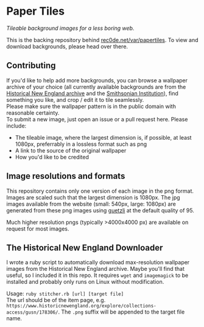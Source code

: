 # Paper Tiles

*Tileable background images for a less boring web.*  

This is the backing repository behind [rec0de.net/var/papertiles](https://rec0de.net/var/papertiles/). To view and download backgrounds, please head over there.

## Contributing

If you'd like to help add more backgrounds, you can browse a wallpaper archive of your choice (all currently available backgrounds are from the [Historical New England archive](https://www.historicnewengland.org/explore/collections-access/wallpaper/) and the [Smithsonian Institution](https://si.edu)), find something you like, and crop / edit it to tile seamlessly.  
Please make sure the wallpaper pattern is in the public domain with reasonable certainty.  
To submit a new image, just open an issue or a pull request here. Please include:

- The tileable image, where the largest dimension is, if possible, at least 1080px, preferrably in a lossless format such as png
- A link to the source of the original wallpaper
- How you'd like to be credited

## Image resolutions and formats

This repository contains only one version of each image in the png format. Images are scaled such that the largest dimension is 1080px. The jpg images available from the website (small: 540px, large: 1080px) are generated from these png images using [guetzli](https://github.com/google/guetzli/) at the default quality of 95.

Much higher resolution pngs (typically >4000x4000 px) are available on request for most images.

## The Historical New England Downloader

I wrote a ruby script to automatically download max-resolution wallpaper images from the Historical New England archive. Maybe you'll find that useful, so I included it in this repo. It requires `wget` and `imagemagick` to be installed and probably only runs on Linux without modification.

Usage: `ruby stitcher.rb [url] [target file]`  
The url should be of the item page, e.g. `https://www.historicnewengland.org/explore/collections-access/gusn/178306/`. The `.png` suffix will be appended to the target file name.
